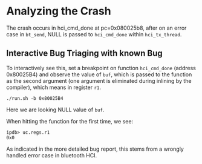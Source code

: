 # Analyzing the Crash
The crash occurs in hci_cmd_done at pc=0x080025b8, after on an error case in `bt_send`, NULL is passed to `hci_cmd_done` within `hci_tx_thread`.

## Interactive Bug Triaging with known Bug
To interactively see this, set a breakpoint on function `hci_cmd_done` (address 0x80025B4) and observe the value of `buf`, which is passed to the function as the second argument (one argument is eliminated during inlining by the compiler), which means in register `r1`.

```
./run.sh -b 0x80025B4
```

Here we are looking NULL value of `buf`.



When hitting the function for the first time, we see:
```
ipdb> uc.regs.r1
0x0
```

As indicated in the more detailed bug report, this stems from a wrongly handled error case in bluetooth HCI.
